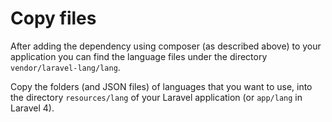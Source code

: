 # Copy files

After adding the dependency using composer (as described above) to your application you can find the language files under the
directory `vendor/laravel-lang/lang`.

Copy the folders (and JSON files) of languages that you want to use, into the directory `resources/lang` of your Laravel application (or `app/lang` in Laravel
4).
